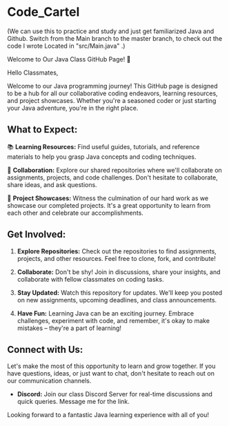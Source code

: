 # Code_Cartel
(We can use this to practice and study and just get familiarized Java and Github. Switch from the Main branch to the master branch,
to check out the code I wrote Located in  "src/Main.java" .)

Welcome to Our Java Class GitHub Page! 🚀

Hello Classmates,

Welcome to our Java programming journey! This GitHub page is designed to be a hub for all our collaborative coding endeavors,
learning resources, and project showcases.
Whether you're a seasoned coder or just starting your Java adventure,
 you're in the right place.

## What to Expect:

📚 **Learning Resources:** Find useful guides, tutorials, and reference materials to help you grasp Java concepts and coding techniques.

👥 **Collaboration:** Explore our shared repositories where we'll collaborate on assignments, projects, and code challenges. Don't hesitate to collaborate, share ideas, and ask questions.

🌟 **Project Showcases:** Witness the culmination of our hard work as we showcase our completed projects. It's a great opportunity to learn from each other and celebrate our accomplishments.

## Get Involved:

1. **Explore Repositories:** Check out the repositories to find assignments, projects, and other resources. Feel free to clone, fork, and contribute!

2. **Collaborate:** Don't be shy! Join in discussions, share your insights, and collaborate with fellow classmates on coding tasks.

3. **Stay Updated:** Watch this repository for updates. We'll keep you posted on new assignments, upcoming deadlines, and class announcements.

4. **Have Fun:** Learning Java can be an exciting journey. Embrace challenges, experiment with code, and remember, it's okay to make mistakes – they're a part of learning!

## Connect with Us:

Let's make the most of this opportunity to learn and grow together. If you have questions, ideas, or just want to chat, don't hesitate to reach out on our communication channels.

- **Discord:** Join our class Discord Server for real-time discussions and quick queries. Message me for the link.


Looking forward to a fantastic Java learning experience with all of you!


